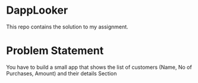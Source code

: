 # DappLooker
This repo contains the solution to my assignment.
  
# Problem Statement 

You have to build a small app that shows the list of customers (Name, No of Purchases, Amount) and their details Section
